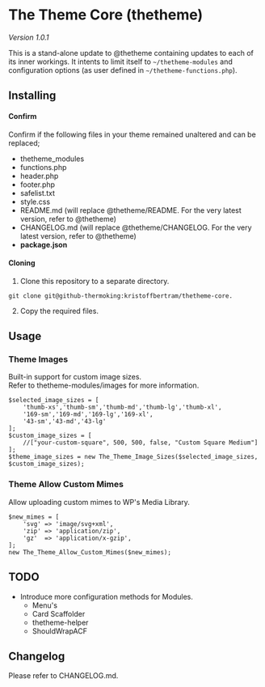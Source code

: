# The Theme Core (thetheme)

_Version 1.0.1_

This is a stand-alone update to @thetheme containing updates to each of its inner workings. It intents to limit itself to ``~/thetheme-modules`` and configuration options (as user defined in ``~/thetheme-functions.php``).  

## Installing

#### Confirm

Confirm if the following files in your theme remained unaltered and can be replaced;

* thetheme_modules
* functions.php
* header.php
* footer.php
* safelist.txt
* style.css
* README.md (will replace @thetheme/README. For the very latest version, refer to @thetheme)
* CHANGELOG.md (will replace @thetheme/CHANGELOG. For the very latest version, refer to @thetheme)
* **package.json**

#### Cloning

1. Clone this repository to a separate directory.

```
git clone git@github-thermoking:kristoffbertram/thetheme-core.
```

2. Copy the required files.

## Usage

### Theme Images

Built-in support for custom image sizes.  
Refer to thetheme-modules/images for more information.

```
$selected_image_sizes = [
    'thumb-xs','thumb-sm','thumb-md','thumb-lg','thumb-xl',
    '169-sm','169-md','169-lg','169-xl',
    '43-sm','43-md','43-lg'
];
$custom_image_sizes = [
    //["your-custom-square", 500, 500, false, "Custom Square Medium"]
];
$theme_image_sizes = new The_Theme_Image_Sizes($selected_image_sizes, $custom_image_sizes);
```

### Theme Allow Custom Mimes

Allow uploading custom mimes to WP's Media Library.

```
$new_mimes = [
    'svg' => 'image/svg+xml',
    'zip' => 'application/zip',
    'gz'  => 'application/x-gzip',
];
new The_Theme_Allow_Custom_Mimes($new_mimes);
```

## TODO

* Introduce more configuration methods for Modules. 
    * Menu's
    * Card Scaffolder
    * thetheme-helper
    * ShouldWrapACF

## Changelog

Please refer to CHANGELOG.md.